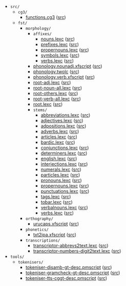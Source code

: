 * `src/`
    * `cg3/`
        * [functions.cg3](src-cg3-functions.cg3.html) ([src](https://github.com/giellalt/lang-gle/blob/main/src/cg3/functions.cg3))
    * `fst/`
        * `morphology/`
            * `affixes/`
                * [nouns.lexc](src-fst-morphology-affixes-nouns.lexc.html) ([src](https://github.com/giellalt/lang-gle/blob/main/src/fst/morphology/affixes/nouns.lexc))
                * [prefixes.lexc](src-fst-morphology-affixes-prefixes.lexc.html) ([src](https://github.com/giellalt/lang-gle/blob/main/src/fst/morphology/affixes/prefixes.lexc))
                * [propernouns.lexc](src-fst-morphology-affixes-propernouns.lexc.html) ([src](https://github.com/giellalt/lang-gle/blob/main/src/fst/morphology/affixes/propernouns.lexc))
                * [symbols.lexc](src-fst-morphology-affixes-symbols.lexc.html) ([src](https://github.com/giellalt/lang-gle/blob/main/src/fst/morphology/affixes/symbols.lexc))
                * [verbs.lexc](src-fst-morphology-affixes-verbs.lexc.html) ([src](https://github.com/giellalt/lang-gle/blob/main/src/fst/morphology/affixes/verbs.lexc))
            * [phonology.nounadj.xfscript](src-fst-morphology-phonology.nounadj.xfscript.html) ([src](https://github.com/giellalt/lang-gle/blob/main/src/fst/morphology/phonology.nounadj.xfscript))
            * [phonology.twolc](src-fst-morphology-phonology.twolc.html) ([src](https://github.com/giellalt/lang-gle/blob/main/src/fst/morphology/phonology.twolc))
            * [phonology.verb.xfscript](src-fst-morphology-phonology.verb.xfscript.html) ([src](https://github.com/giellalt/lang-gle/blob/main/src/fst/morphology/phonology.verb.xfscript))
            * [root-adj.lexc](src-fst-morphology-root-adj.lexc.html) ([src](https://github.com/giellalt/lang-gle/blob/main/src/fst/morphology/root-adj.lexc))
            * [root-noun-all.lexc](src-fst-morphology-root-noun-all.lexc.html) ([src](https://github.com/giellalt/lang-gle/blob/main/src/fst/morphology/root-noun-all.lexc))
            * [root-others.lexc](src-fst-morphology-root-others.lexc.html) ([src](https://github.com/giellalt/lang-gle/blob/main/src/fst/morphology/root-others.lexc))
            * [root-verb-all.lexc](src-fst-morphology-root-verb-all.lexc.html) ([src](https://github.com/giellalt/lang-gle/blob/main/src/fst/morphology/root-verb-all.lexc))
            * [root.lexc](src-fst-morphology-root.lexc.html) ([src](https://github.com/giellalt/lang-gle/blob/main/src/fst/morphology/root.lexc))
            * `stems/`
                * [abbreviations.lexc](src-fst-morphology-stems-abbreviations.lexc.html) ([src](https://github.com/giellalt/lang-gle/blob/main/src/fst/morphology/stems/abbreviations.lexc))
                * [adjectives.lexc](src-fst-morphology-stems-adjectives.lexc.html) ([src](https://github.com/giellalt/lang-gle/blob/main/src/fst/morphology/stems/adjectives.lexc))
                * [adpositions.lexc](src-fst-morphology-stems-adpositions.lexc.html) ([src](https://github.com/giellalt/lang-gle/blob/main/src/fst/morphology/stems/adpositions.lexc))
                * [adverbs.lexc](src-fst-morphology-stems-adverbs.lexc.html) ([src](https://github.com/giellalt/lang-gle/blob/main/src/fst/morphology/stems/adverbs.lexc))
                * [articles.lexc](src-fst-morphology-stems-articles.lexc.html) ([src](https://github.com/giellalt/lang-gle/blob/main/src/fst/morphology/stems/articles.lexc))
                * [bardic.lexc](src-fst-morphology-stems-bardic.lexc.html) ([src](https://github.com/giellalt/lang-gle/blob/main/src/fst/morphology/stems/bardic.lexc))
                * [conjunctions.lexc](src-fst-morphology-stems-conjunctions.lexc.html) ([src](https://github.com/giellalt/lang-gle/blob/main/src/fst/morphology/stems/conjunctions.lexc))
                * [determiners.lexc](src-fst-morphology-stems-determiners.lexc.html) ([src](https://github.com/giellalt/lang-gle/blob/main/src/fst/morphology/stems/determiners.lexc))
                * [english.lexc](src-fst-morphology-stems-english.lexc.html) ([src](https://github.com/giellalt/lang-gle/blob/main/src/fst/morphology/stems/english.lexc))
                * [interjections.lexc](src-fst-morphology-stems-interjections.lexc.html) ([src](https://github.com/giellalt/lang-gle/blob/main/src/fst/morphology/stems/interjections.lexc))
                * [numerals.lexc](src-fst-morphology-stems-numerals.lexc.html) ([src](https://github.com/giellalt/lang-gle/blob/main/src/fst/morphology/stems/numerals.lexc))
                * [particles.lexc](src-fst-morphology-stems-particles.lexc.html) ([src](https://github.com/giellalt/lang-gle/blob/main/src/fst/morphology/stems/particles.lexc))
                * [pronouns.lexc](src-fst-morphology-stems-pronouns.lexc.html) ([src](https://github.com/giellalt/lang-gle/blob/main/src/fst/morphology/stems/pronouns.lexc))
                * [propernouns.lexc](src-fst-morphology-stems-propernouns.lexc.html) ([src](https://github.com/giellalt/lang-gle/blob/main/src/fst/morphology/stems/propernouns.lexc))
                * [punctuations.lexc](src-fst-morphology-stems-punctuations.lexc.html) ([src](https://github.com/giellalt/lang-gle/blob/main/src/fst/morphology/stems/punctuations.lexc))
                * [tags.lexc](src-fst-morphology-stems-tags.lexc.html) ([src](https://github.com/giellalt/lang-gle/blob/main/src/fst/morphology/stems/tags.lexc))
                * [tobar.lexc](src-fst-morphology-stems-tobar.lexc.html) ([src](https://github.com/giellalt/lang-gle/blob/main/src/fst/morphology/stems/tobar.lexc))
                * [verbalnouns.lexc](src-fst-morphology-stems-verbalnouns.lexc.html) ([src](https://github.com/giellalt/lang-gle/blob/main/src/fst/morphology/stems/verbalnouns.lexc))
                * [verbs.lexc](src-fst-morphology-stems-verbs.lexc.html) ([src](https://github.com/giellalt/lang-gle/blob/main/src/fst/morphology/stems/verbs.lexc))
        * `orthography/`
            * [urucaps.xfscript](src-fst-orthography-urucaps.xfscript.html) ([src](https://github.com/giellalt/lang-gle/blob/main/src/fst/orthography/urucaps.xfscript))
        * `phonetics/`
            * [txt2ipa.xfscript](src-fst-phonetics-txt2ipa.xfscript.html) ([src](https://github.com/giellalt/lang-gle/blob/main/src/fst/phonetics/txt2ipa.xfscript))
        * `transcriptions/`
            * [transcriptor-abbrevs2text.lexc](src-fst-transcriptions-transcriptor-abbrevs2text.lexc.html) ([src](https://github.com/giellalt/lang-gle/blob/main/src/fst/transcriptions/transcriptor-abbrevs2text.lexc))
            * [transcriptor-numbers-digit2text.lexc](src-fst-transcriptions-transcriptor-numbers-digit2text.lexc.html) ([src](https://github.com/giellalt/lang-gle/blob/main/src/fst/transcriptions/transcriptor-numbers-digit2text.lexc))
* `tools/`
    * `tokenisers/`
        * [tokeniser-disamb-gt-desc.pmscript](tools-tokenisers-tokeniser-disamb-gt-desc.pmscript.html) ([src](https://github.com/giellalt/lang-gle/blob/main/tools/tokenisers/tokeniser-disamb-gt-desc.pmscript))
        * [tokeniser-gramcheck-gt-desc.pmscript](tools-tokenisers-tokeniser-gramcheck-gt-desc.pmscript.html) ([src](https://github.com/giellalt/lang-gle/blob/main/tools/tokenisers/tokeniser-gramcheck-gt-desc.pmscript))
        * [tokeniser-tts-cggt-desc.pmscript](tools-tokenisers-tokeniser-tts-cggt-desc.pmscript.html) ([src](https://github.com/giellalt/lang-gle/blob/main/tools/tokenisers/tokeniser-tts-cggt-desc.pmscript))
